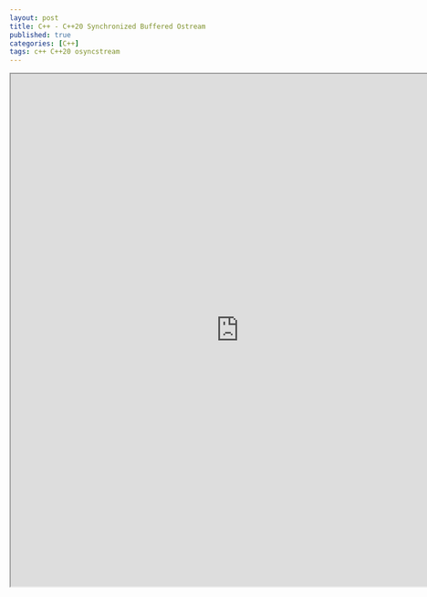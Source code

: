 ```yaml
---
layout: post
title: C++ - C++20 Synchronized Buffered Ostream
published: true
categories: [C++]
tags: c++ C++20 osyncstream
---
```

<iframe width="800" height="900" src="https://docs.google.com/document/d/e/2PACX-1vToe8-A3GnQHCL6dnF7UDw2SkXckQBrjg054DYi-uEFhzR2XFghqbMGaPiAXzJkGAIepUprre33nH57/pub?embedded=true"></iframe>   
  